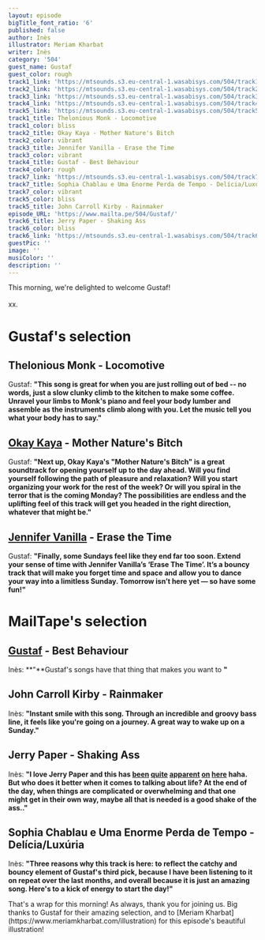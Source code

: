 ```yaml
---
layout: episode
bigTitle_font_ratio: '6'
published: false
author: Inès
illustrator: Meriam Kharbat
writer: Inès
category: '504'
guest_name: Gustaf
guest_color: rough
track1_link: 'https://mtsounds.s3.eu-central-1.wasabisys.com/504/track1.mp3'
track2_link: 'https://mtsounds.s3.eu-central-1.wasabisys.com/504/track2.mp3'
track3_link: 'https://mtsounds.s3.eu-central-1.wasabisys.com/504/track3.mp3'
track4_link: 'https://mtsounds.s3.eu-central-1.wasabisys.com/504/track4.mp3'
track5_link: 'https://mtsounds.s3.eu-central-1.wasabisys.com/504/track5.mp3'
track1_title: Thelonious Monk - Locomotive
track1_color: bliss
track2_title: Okay Kaya - Mother Nature's Bitch
track2_color: vibrant
track3_title: Jennifer Vanilla - Erase the Time
track3_color: vibrant
track4_title: Gustaf - Best Behaviour
track4_color: rough
track7_link: 'https://mtsounds.s3.eu-central-1.wasabisys.com/504/track7.mp3'
track7_title: Sophia Chablau e Uma Enorme Perda de Tempo - Delícia/Luxúria
track7_color: vibrant
track5_color: bliss
track5_title: John Carroll Kirby - Rainmaker
episode_URL: 'https://www.mailta.pe/504/Gustaf/'
track6_title: Jerry Paper - Shaking Ass
track6_color: bliss
track6_link: 'https://mtsounds.s3.eu-central-1.wasabisys.com/504/track6.mp3'
guestPic: ''
image: ''
musiColor: ''
description: ''
---
```

<p id="introduction"> This morning, we're delighted to welcome Gustaf!
  <br><br>
xx.</p>

# Gustaf's selection

## Thelonious Monk - Locomotive
Gustaf: **"**This song is great for when you are just rolling out of bed -- no words, just a slow clunky climb to the kitchen to make some coffee. Unravel your limbs to Monk's piano and feel your body lumber and assemble as the instruments climb along with you. Let the music tell you what your body has to say.**"**

## [Okay Kaya](https://okaykaya.bandcamp.com/) - Mother Nature's Bitch
Gustaf: **"**Next up, Okay Kaya's "Mother Nature's Bitch" is a great soundtrack for opening yourself up to the day ahead. Will you find yourself following the path of pleasure and relaxation? Will you start organizing your work for the rest of the week? Or will you spiral in the terror that is the coming Monday? The possibilities are endless and the uplifting feel of this track will get you headed in the right direction, whatever that might be.**"**

## [Jennifer Vanilla](https://jennifervanilla.bandcamp.com/) - Erase the Time
Gustaf: **"**Finally, some Sundays feel like they end far too soon. Extend your sense of time with Jennifer Vanilla’s ‘Erase The Time’. It’s a bouncy track that will make you forget time and space and allow you to dance your way into a limitless Sunday. Tomorrow isn’t here yet — so have some fun!**"**

# MailTape's selection

## [Gustaf](https://gustaf-nyc.bandcamp.com/) - Best Behaviour
Inès: **"**Gustaf's songs have that thing that makes you want to **"**

## John Carroll Kirby - Rainmaker
Inès: **"**Instant smile with this song. Through an incredible and groovy bass line, it feels like you're going on a journey. A great way to wake up on a Sunday.**"**

## Jerry Paper - Shaking Ass
Inès: **"**I love Jerry Paper and this has [been](https://www.mailta.pe/289/hector-gachan/) [quite](https://www.mailta.pe/327/jerry-paper/) [apparent](https://www.mailta.pe/308/cmon/) [on](https://www.mailta.pe/274/aldous-rh/) [here](https://www.mailta.pe/398/irma-vep/) haha. But who does it better when it comes to talking about life? At the end of the day, when things are complicated or overwhelming and that one might get in their own way, maybe all that is needed is a good shake of the ass..**"**

## Sophia Chablau e Uma Enorme Perda de Tempo - Delícia/Luxúria
Inès: **"**Three reasons why this track is here: to reflect the catchy and bouncy element of Gustaf's third pick, because I have been listening to it on repeat over the last months, and overall because it is just an amazing song. Here's to a kick of energy to start the day!**"**

<p id="outroduction">That's a wrap for this morning! As always, thank you for joining us. Big thanks to Gustaf for their amazing selection, and to [Meriam Kharbat](https://www.meriamkharbat.com/illustration) for this episode's beautiful illustration!</p>
